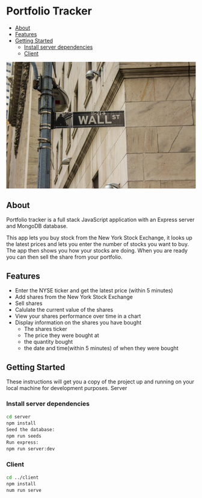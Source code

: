 # Portfolio Tracker

- [About](#11-about)
- [Features](#12-features)
- [Getting Started](#13-getting-started)
  - [Install server dependencies](#131-install-server-dependencies)
  - [Client](#132-client)

![Wall street sign, Photo by Sophie Backes on Unsplash](./images/wall_st.jpeg)

## About

Portfolio tracker is a full stack JavaScript application with an Express server and MongoDB database.

This app lets you buy stock from the New York Stock Exchange, it looks up the latest prices and lets you enter the number of stocks you want to buy.  The app then shows you how your stocks are doing.  When you are ready you can then sell the share from your portfolio.

## Features

- Enter the NYSE ticker and get the latest price (within 5 minutes)
- Add shares from the New York Stock Exchange
- Sell shares
- Calulate the current value of the shares
- View your shares performance over time in a chart
- Display information on the shares you have bought
  - The shares ticker
  - The price they were bought at
  - the quantity bought
  - the date and time(within 5 minutes) of when they were bought

## Getting Started

These instructions will get you a copy of the project up and running on your local machine for development purposes.
Server

### Install server dependencies

```zsh
cd server
npm install
Seed the database:
npm run seeds
Run express:
npm run server:dev
```

### Client

```zsh
cd ../client
npm install
num run serve
```
